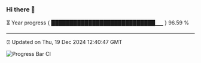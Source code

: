 ### Hi there 👋

⏳ Year progress { ████████████████████████████▁▁ } 96.59 %

---

⏰ Updated on Thu, 19 Dec 2024 12:40:47 GMT

![Progress Bar CI](https://github.com/liununu/liununu/workflows/Progress%20Bar%20CI/badge.svg)
